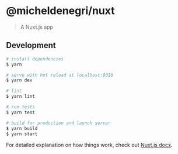 # @micheldenegri/nuxt

> A Nuxt.js app

## Development

``` bash
# install dependencies
$ yarn

# serve with hot reload at localhost:9010
$ yarn dev

# lint
$ yarn lint

# run tests
$ yarn test

# build for production and launch server
$ yarn build
$ yarn start
```

For detailed explanation on how things work, check out [Nuxt.js docs](https://nuxtjs.org).
